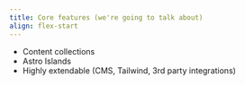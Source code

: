 ```yaml
---
title: Core features (we're going to talk about)
align: flex-start
---
```


- Content collections
- Astro Islands
- Highly extendable (CMS, Tailwind, 3rd party integrations)
